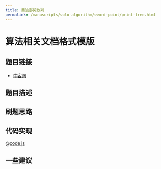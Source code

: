 ```yaml
---
title: 斐波那契数列
permalink: /manuscripts/solo-algorithm/sword-point/print-tree.html
---
```


# 算法相关文档格式模版

## 题目链接

- [牛客网]()

## 题目描述

## 刷题思路

## 代码实现

@[code js](@algorithm/sword-point/树/print.js)

## 一些建议
